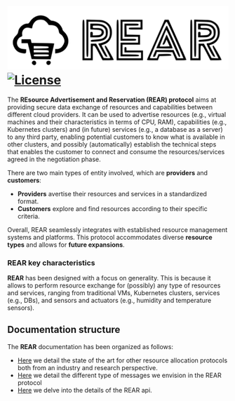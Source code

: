 ![Alt text](./images/logo.svg)
[![License](https://img.shields.io/badge/License-Apache%202.0-blue.svg)](LICENSE)
============
The **REsource Advertisement and Reservation (REAR) protocol** aims at providing secure data exchange of resources and capabilities between different cloud providers. It can be used to advertise resources (e.g., virtual machines and their characteristics in terms of CPU, RAM), capabilities (e.g., Kubernetes clusters) and (in future) services (e.g., a database as a server) to any third party, enabling potential customers to know what is available in other clusters, and possibly (automatically) establish the technical steps that enables the customer to connect and consume the resources/services agreed in the negotiation phase.

There are two main types of entity involved, which are **providers** and **customers**:
  * **Providers** avertise their resources and services in a standardized format.
  * **Customers**  explore and find resources according to their specific criteria.

Overall, REAR seamlessly integrates with established resource management systems and platforms.
This protocol accommodates diverse **resource types** and allows for **future expansions**.

### REAR key characteristics

**REAR** has been designed with a focus on generality. This is because it allows to perform resource exchange for (possibly) any type of resources and services, ranging from traditional VMs, Kubernetes clusters, services (e.g., DBs), and sensors and actuators (e.g., humidity and temperature sensors).

## Documentation structure

The **REAR** documentation has been organized as follows:

  * [Here](./docs/review/README.md) we detail the state of the art for other resource allocation protocols both from an industry and research perspective.
  * [Here](./docs/messages/README.md) we detail the different type of messages we envision in the REAR protocol 
  * [Here](./docs/api/README.md) we delve into the details of the REAR api.


